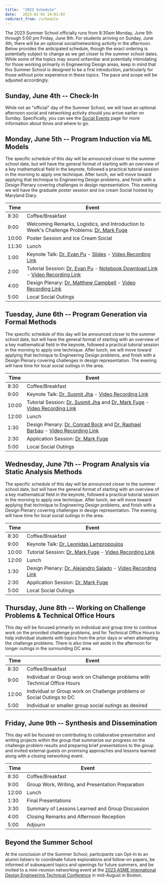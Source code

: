 ```yaml
---
title:  "2023 Schedule"
date:   2023-02-01 14:01:03
redirect_from: /schedule
---
```


The 2023 Summer School officially runs from 8:30am Monday, June 5th through 5:00 pm Friday, June 9th. For students arriving on Sunday, June 4th, there will be an optional social/networking activity in the afternoon. Below provides the anticipated schedule, though the exact ordering is potentially subject to change as we get closer to the summer school dates. While some of the topics may sound unfamiliar and potentially intimidating for those working primarily in Engineering Design areas, keep in mind that this Summer School is designed to be a first introduction, particularly for those without prior experience in these topics. The pace and scope will be adjusted accordingly.

## Sunday, June 4th -- Check-In

While not an "official" day of the Summer School, we will have an optional afternoon social and networking activity should you arrive earlier on Sunday. Specifically, you can see the [Social Events](../social_events) page for more information about times and where to go.

## Monday, June 5th -- Program Induction via ML Models
The specific schedule of this day will be announced closer to the summer school date, but will have the general format of starting with an overview of a key mathematical field in the keynote, followed a practical tutorial session in the morning to apply one technique. After lunch, we will move toward applying that technique to Engineering Design problems, and finish with a Design Plenary covering challenges in design representation. This evening we will have the graduate poster session and ice cream Social hosted by Maryland Diary.

| Time  | Event  |
|---|---|
| 8:30 | Coffee/Breakfast |
| 9:00 | Welcoming Remarks, Logistics, and Introduction to Week's Challenge Problems: [Dr. Mark Fuge](https://enme.umd.edu/clark/faculty/539/Mark-D-Fuge)  |
| 10:00 | Poster Session and Ice Cream Social|
| 11:30 | Lunch |
| 1:00  | Keynote Talk: [Dr. Evan Pu](https://evanthebouncy.github.io/) - [Slides](https://docs.google.com/presentation/d/1KVrlstzxFy4fOmy8HGPN3ydOWLdFAi46gMU-94ytyuk/edit?usp=sharing) - [Video Recording Link]()|
| 2:00 | Tutorial Session: [Dr. Evan Pu](https://evanthebouncy.github.io/) - [Notebook Download Link](https://drive.google.com/drive/folders/1WsTQ5PHdkX0mb2_p-0mYe-y7qWLUdiKK?usp=sharing) - [Video Recording Link]() |
| 4:00 | Design Plenary: [Dr. Matthew Campbell](https://design.engr.oregonstate.edu/campbell) - [Video Recording Link]() |
| 5:00 | Local Social Outings |

## Tuesday, June 6th -- Program Generation via Formal Methods
The specific schedule of this day will be announced closer to the summer school date, but will have the general format of starting with an overview of a key mathematical field in the keynote, followed a practical tutorial session in the morning to apply one technique. After lunch, we will move toward applying that technique to Engineering Design problems, and finish with a Design Plenary covering challenges in design representation. The evening will have time for local social outings in the area.

| Time  | Event  |
|---|---|
| 8:30  | Coffee/Breakfast |
| 9:00  | Keynote Talk: [Dr. Susmit Jha](https://susmitjha.github.io/) - [Video Recording Link]() |
| 10:00 | Tutorial Session: [Dr. Susmit Jha](https://susmitjha.github.io/) and  [Dr. Mark Fuge](https://enme.umd.edu/clark/faculty/539/Mark-D-Fuge) - [Video Recording Link]() |
| 12:00 | Lunch |
| 1:30  | Design Plenary:  [Dr. Conrad Bock](https://www.nist.gov/people/conrad-bock) and [Dr. Raphael Barbau](https://www.nist.gov/people/raphael-barbau) - [Video Recording Link]() |
| 2:30  | Application Session:  [Dr. Mark Fuge](https://enme.umd.edu/clark/faculty/539/Mark-D-Fuge)|
| 5:00  | Local Social Outings |

## Wednesday, June 7th -- Program Analysis via Static Analysis Methods
The specific schedule of this day will be announced closer to the summer school date, but will have the general format of starting with an overview of a key mathematical field in the keynote, followed a practical tutorial session in the morning to apply one technique. After lunch, we will move toward applying that technique to Engineering Design problems, and finish with a Design Plenary covering challenges in design representation. The evening will have time for local social outings in the area.

| Time  | Event  |
|---|---|
| 8:30  | Coffee/Breakfast |
| 9:00  | Keynote Talk: [Dr. Leonidas Lampropoulos](https://lemonidas.github.io/) |
| 10:00 | Tutorial Session: [Dr. Mark Fuge](https://enme.umd.edu/clark/faculty/539/Mark-D-Fuge) - [Video Recording Link]() |
| 12:00 | Lunch |
| 1:30  | Design Plenary: [Dr. Alejandro Salado](https://sie.engineering.arizona.edu/faculty-staff/faculty/alejandro-salado) - [Video Recording Link]() |
| 2:30  | Application Session: [Dr. Mark Fuge](https://enme.umd.edu/clark/faculty/539/Mark-D-Fuge) |
| 5:00  | Local Social Outings |

## Thursday, June 8th -- Working on Challenge Problems & Technical Office Hours
This day will be focused primarily on individual and group time to continue work on the provided challenge problems, and for Technical Office Hours to help individual students with topics from the prior days or when attempting the challenge problems. There is also time set aside in the afternoon for longer outings in the surrounding DC area.

| Time  | Event  |
|---|---|
| 8:30 | Coffee/Breakfast |
| 9:00  | Individual or Group work on Challenge problems with Technical Office Hours  |
| 12:00 | Individual or Group work on Challenge problems or Social Outings to DC |
| 5:00 | Individual or smaller group social outings as desired |

## Friday, June 9th -- Synthesis and Dissemination
This day will be focused on contributing to collaborative presentation and writing projects within the group that summarize our progress on the challenge problem results and preparing brief presentations to the group and invited external guests on promising approaches and lessons learned along with a closing networking event.

| Time  | Event  |
|---|---|
| 8:30  | Coffee/Breakfast |
| 9:00  | Group Work, Writing, and Presentation Preparation |
| 12:00 | Lunch  |
| 1:30  | Final Presentations |
| 3:30  | Summary of Lessons Learned and Group Discussion |
| 4:00  | Closing Remarks and Afternoon Reception |
| 5:00  | Adjourn |


## Beyond the Summer School

At the conclusion of the Summer School, participants can Opt-In to an alumni listserv to coordinate future explorations and follow-on papers, be informed of subsequent topics and openings for future summers, and be invited to a mini-reunion networking event at the [2023 ASME International Design Engineering Technical Conference](https://event.asme.org/IDETC-CIE) in mid-August in Boston.
